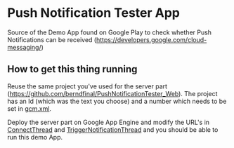 # Push Notification Tester App

Source of the Demo App found on Google Play to check whether Push Notifications can be received (https://developers.google.com/cloud-messaging/)

## How to get this thing running

Reuse the same project you've used for the server part (https://github.com/berndfinal/PushNotificationTester_Web). The project has an Id (which was the text you choose) and a number which needs to be set in [gcm.xml](/app/src/main/res/values/gcm.xml).

Deploy the server part on Google App Engine and modify the URL's in
[ConnectThread](/app/src/main/java/com/firstrowria/pushnotificationtester/threads/ConnectThread.java) and [TriggerNotificationThread](/app/src/main/java/com/firstrowria/pushnotificationtester/threads/TriggerNotificationThread.java) and you should be able to run this demo App.
